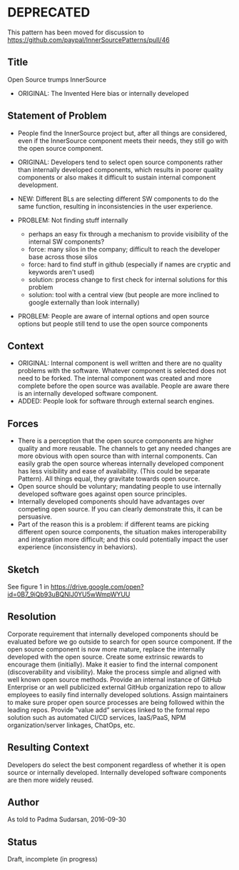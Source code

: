# DEPRECATED
This pattern has been moved for discussion to  
https://github.com/paypal/InnerSourcePatterns/pull/46


## Title
Open Source trumps InnerSource
* ORIGINAL: The Invented Here bias or internally developed

## Statement of Problem
* People find the InnerSource project but, after all things are considered, even if the InnerSource component meets their needs, they still go with the open source component.
* ORIGINAL: Developers tend to select open source components rather than internally developed components, which results in poorer quality components or also makes it difficult to sustain internal component development.
* NEW: Different BLs are selecting different SW components to do the same function, resulting in inconsistencies in the user experience.

* PROBLEM: Not finding stuff internally 
    - perhaps an easy fix through a mechanism to provide visibility of the internal SW components?
    - force: many silos in the company; difficult to reach the developer base across those silos
    - force: hard to find stuff in github (especially if names are cryptic and keywords aren't used)
    - solution: process change to first check for internal solutions for this problem
    - solution: tool with a central view (but people are more inclined to google externally than look internally)
* PROBLEM: People are aware of internal options and open source options but people still tend to use the open source components

## Context
* ORIGINAL: Internal component is well written and there are no quality problems with the software. Whatever component is selected does not need to be forked. The internal component was created and more complete before the open source was available. People are aware there is an internally developed software component.
* ADDED: People look for software through external search engines.

## Forces 
* There is a perception that the open source components are higher quality and more reusable. The channels to get any needed changes are more obvious with open source than with internal components. Can easily grab the open source whereas internally developed component has less visibility and ease of availability. (This could be separate Pattern). All things equal, they gravitate towards open source.
* Open source should be voluntary; mandating people to use internally developed software goes against open source principles.
* Internally developed components should have advantages over competing open source. If you can clearly demonstrate this, it can be persuasive.
* Part of the reason this is a problem: if different teams are picking different open source components, the situation makes interoperability and integration more difficult; and this could potentially impact the user experience (inconsistency in behaviors).

## Sketch
See figure 1 in https://drive.google.com/open?id=0B7_9iQb93uBQNlJ0YU5wWmpWYUU 

## Resolution
Corporate requirement that internally developed components should be evaluated before we go outside to search for open source component. If the open source component is now more mature, replace the internally developed with the open source. Create some extrinsic rewards to encourage them (initially). Make it easier to find the internal component (discoverability and visibility). Make the process simple and aligned with well known open source methods.
Provide an internal instance of GitHub Enterprise or an well publicized external GitHub organization repo to allow employees to easily find internally developed solutions. Assign maintainers to make sure proper open source processes are being followed within the leading repos. Provide “value add” services linked to the formal repo solution such as automated CI/CD services, IaaS/PaaS, NPM organization/server linkages, ChatOps, etc.

## Resulting Context
Developers do select the best component regardless of whether it is open source or internally developed. Internally developed software components are then more widely reused.

## Author
As told to Padma Sudarsan, 2016-09-30

## Status
Draft, incomplete (in progress)

